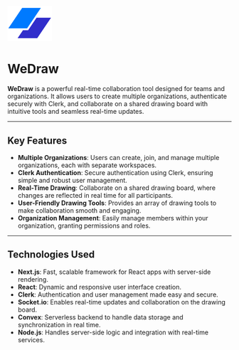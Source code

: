 # ![WeDraw Logo](public/logo.svg)

# WeDraw

**WeDraw** is a powerful real-time collaboration tool designed for teams and organizations. It allows users to create multiple organizations, authenticate securely with Clerk, and collaborate on a shared drawing board with intuitive tools and seamless real-time updates.

---

## Key Features

- **Multiple Organizations**: Users can create, join, and manage multiple organizations, each with separate workspaces.
- **Clerk Authentication**: Secure authentication using Clerk, ensuring simple and robust user management.
- **Real-Time Drawing**: Collaborate on a shared drawing board, where changes are reflected in real time for all participants.
- **User-Friendly Drawing Tools**: Provides an array of drawing tools to make collaboration smooth and engaging.
- **Organization Management**: Easily manage members within your organization, granting permissions and roles.

---

## Technologies Used

- **Next.js**: Fast, scalable framework for React apps with server-side rendering.
- **React**: Dynamic and responsive user interface creation.
- **Clerk**: Authentication and user management made easy and secure.
- **Socket.io**: Enables real-time updates and collaboration on the drawing board.
- **Convex**: Serverless backend to handle data storage and synchronization in real time.
- **Node.js**: Handles server-side logic and integration with real-time services.
